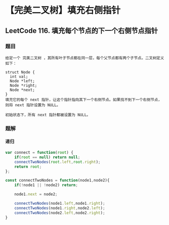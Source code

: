 # 【完美二叉树】填充右侧指针

## LeetCode 116. 填充每个节点的下一个右侧节点指针

### 题目

```text
给定一个 完美二叉树 ，其所有叶子节点都在同一层，每个父节点都有两个子节点。二叉树定义如下：

struct Node {
  int val;
  Node *left;
  Node *right;
  Node *next;
}
填充它的每个 next 指针，让这个指针指向其下一个右侧节点。如果找不到下一个右侧节点，则将 next 指针设置为 NULL。

初始状态下，所有 next 指针都被设置为 NULL。
```

### 题解

#### 递归

```javascript
var connect = function(root) {
    if(root == null) return null;
    connectTwoNodes(root.left,root.right);
    return root;
};

const connectTwoNodes = function(node1,node2){
    if(!node1 || !node2) return;

    node1.next = node2;

    connectTwoNodes(node1.left,node1.right);
    connectTwoNodes(node1.right,node2.left);
    connectTwoNodes(node2.left,node2.right);
}
```

